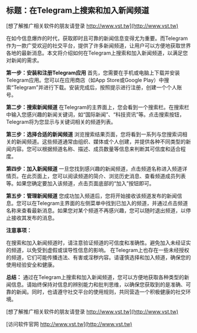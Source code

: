## **标题：在Telegram上搜索和加入新闻频道**

[想了解推广相关软件的朋友请登录 http://www.vst.tw](http://www.vst.tw)

在如今信息爆炸的时代，获取即时且可靠的新闻信息变得尤为重要。而Telegram作为一款广受欢迎的社交平台，提供了许多新闻频道，让用户可以方便地获取世界各地的最新消息。本文将介绍如何在Telegram上搜索和加入新闻频道，以满足您对新闻的需求。

**第一步：安装和注册Telegram应用**
首先，您需要在手机或电脑上下载并安装Telegram应用。您可以在应用商店（如App Store或Google Play）中搜索“Telegram”并进行下载。安装完成后，按照提示进行注册，创建一个个人账号。

**第二步：搜索新闻频道**
在Telegram的主界面上，您会看到一个搜索栏。在搜索栏中输入您感兴趣的新闻关键词，如“国际新闻”、“科技资讯”等。点击搜索按钮，Telegram将为您显示与关键词相关的频道列表。

**第三步：选择合适的新闻频道**
浏览搜索结果页面，您将看到一系列与您搜索词相关的新闻频道。这些频道通常由组织、媒体或个人创建，并提供各种不同类型的新闻内容。您可以根据频道名称、描述、成员数量等信息来判断其可信度和适合程度。

**第四步：加入新闻频道**
一旦您找到感兴趣的新闻频道，点击频道名称进入频道详情页。在此页面上，您可以阅读频道的简介、浏览历史消息、查看频道成员列表等。如果您确定要加入该频道，点击页面底部的“加入”按钮即可。

**第五步：管理新闻频道**
您成功加入频道后，您将开始接收该频道发布的新闻信息。您可以在Telegram主界面的左侧菜单中找到已加入的频道，并通过点击频道名称来查看最新消息。如果您对某个频道不再感兴趣，您可以随时退出频道，以停止接收其发布的消息。

**注意事项：**

在搜索和加入新闻频道时，请注意验证频道的可信度和准确性。避免加入未经证实的频道，以免受到虚假或误导性信息的影响。
在Telegram上也存在一些未经授权的频道，它们可能传播违法、有害或淫秽内容。请谨慎选择和加入频道，确保您的使用经验安全和健康。

**总结：**
通过在Telegram上搜索和加入新闻频道，您可以方便地获取各种类型的新闻信息。请始终保持对信息的辨别能力和批判思维，以确保您获取到的是准确、可靠的新闻。同时，也请遵守社交平台的使用规则，共同营造一个积极健康的社交环境。

[想了解推广相关软件的朋友请登录 http://www.vst.tw](http://www.vst.tw)


[访问软件官网 http://www.vst.tw](http://www.vst.tw)
